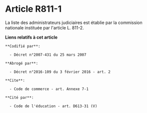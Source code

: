 # Article R811-1

La liste des administrateurs judiciaires est établie par la commission nationale instituée par l'article L. 811-2.

**Liens relatifs à cet article**

	**Codifié par**:

	  - Décret n°2007-431 du 25 mars 2007

	**Abrogé par**:

	  - Décret n°2016-109 du 3 février 2016 - art. 2

	**Cite**:

	  - Code de commerce - art. Annexe 7-1

	**Cité par**:

	  - Code de l'éducation - art. D613-31 (V)
